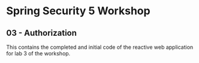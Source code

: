 # Spring Security 5 Workshop

## 03 - Authorization

This contains the completed and initial code of the reactive web application for lab 3 of the workshop.
